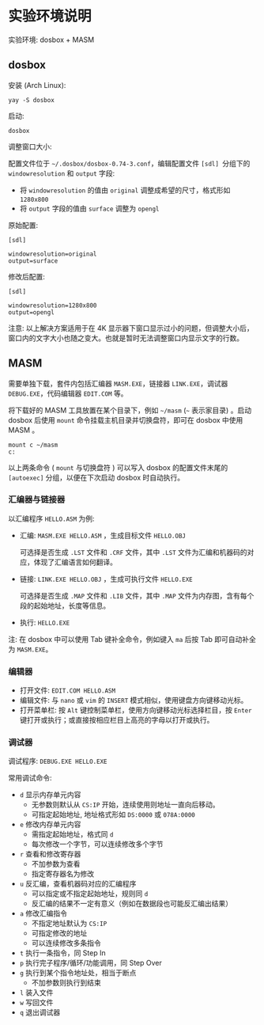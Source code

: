 # 实验环境说明

实验环境: dosbox + MASM

## dosbox

安装 (Arch Linux):

    yay -S dosbox

启动:

    dosbox

调整窗口大小:

配置文件位于 `~/.dosbox/dosbox-0.74-3.conf`，编辑配置文件 `[sdl] `分组下的 `windowresolution` 和 `output` 字段: 
- 将 `windowresolution` 的值由 `original` 调整成希望的尺寸，格式形如 `1280x800`
- 将 `output` 字段的值由 `surface` 调整为 `opengl`

原始配置:

```configuration
[sdl]

windowresolution=original
output=surface
```

修改后配置:

```configuration
[sdl]

windowresolution=1280x800
output=opengl
```

注意: 以上解决方案适用于在 4K 显示器下窗口显示过小的问题，但调整大小后，窗口内的文字大小也随之变大。也就是暂时无法调整窗口内显示文字的行数。

## MASM

需要单独下载，套件内包括汇编器 `MASM.EXE`，链接器 `LINK.EXE`，调试器 `DEBUG.EXE`，代码编辑器 `EDIT.COM` 等。

将下载好的 MASM 工具放置在某个目录下，例如 `~/masm` (`~` 表示家目录) 。启动 dosbox 后使用 `mount` 命令挂载主机目录并切换盘符，即可在 dosbox 中使用 MASM 。

    mount c ~/masm
    c:

以上两条命令 ( `mount` 与切换盘符 ) 可以写入 dosbox 的配置文件末尾的 `[autoexec]` 分组，以便在下次启动 dosbox 时自动执行。

### 汇编器与链接器

以汇编程序 `HELLO.ASM` 为例:

- 汇编: `MASM.EXE HELLO.ASM` ，生成目标文件 `HELLO.OBJ`
  
   可选择是否生成 `.LST` 文件和 `.CRF` 文件，其中 `.LST` 文件为汇编和机器码的对应，体现了汇编语言如何翻译。

- 链接: `LINK.EXE HELLO.OBJ` ，生成可执行文件 `HELLO.EXE`

   可选择是否生成 `.MAP` 文件和 `.LIB` 文件，其中 `.MAP` 文件为内存图，含有每个段的起始地址，长度等信息。

- 执行: `HELLO.EXE`

注: 在 dosbox 中可以使用 Tab 键补全命令，例如键入 `ma` 后按 Tab 即可自动补全为 `MASM.EXE`。

### 编辑器

- 打开文件: `EDIT.COM HELLO.ASM`
- 编辑文件: 与 `nano` 或 `vim` 的 `INSERT` 模式相似，使用键盘方向键移动光标。
- 打开菜单栏: 按 `Alt` 键控制菜单栏，使用方向键移动光标选择栏目，按 `Enter` 键打开或执行；或直接按相应栏目上高亮的字母以打开或执行。

### 调试器

调试程序: `DEBUG.EXE HELLO.EXE`

常用调试命令:

- `d` 显示内存单元内容
  - 无参数则默认从 `CS:IP` 开始，连续使用则地址一直向后移动。
  - 可指定起始地址, 地址格式形如 `DS:0000` 或 `078A:0000`
- `e` 修改内存单元内容
  - 需指定起始地址，格式同 `d`
  - 每次修改一个字节，可以连续修改多个字节
- `r` 查看和修改寄存器
  - 不加参数为查看
  - 指定寄存器名为修改
- `u` 反汇编，查看机器码对应的汇编程序
  - 可以指定或不指定起始地址，规则同 `d`
  - 反汇编的结果不一定有意义（例如在数据段也可能反汇编出结果）
- `a` 修改汇编指令
  - 不指定地址默认为 `CS:IP`
  - 可指定修改的地址
  - 可以连续修改多条指令
- `t` 执行一条指令，同 Step In
- `p` 执行完子程序/循环/功能调用，同 Step Over
- `g` 执行到某个指令地址处，相当于断点
  - 不加参数则执行到结束
- `l` 装入文件
- `w` 写回文件
- `q` 退出调试器
